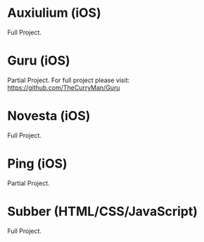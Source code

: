# Auxiulium (iOS)
Full Project.

# Guru (iOS)
Partial Project. For full project please visit: https://github.com/TheCurryMan/Guru

# Novesta (iOS)
Full Project.

# Ping (iOS)
Partial Project.

# Subber (HTML/CSS/JavaScript)
Full Project.
